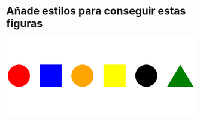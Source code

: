 # Añade estilos para conseguir estas figuras

![App Screenshot](https://raw.githubusercontent.com/manuoca/formation-sass/curso/ejercicio-figuras/figuras.png)